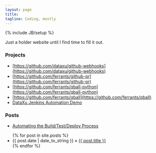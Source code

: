 ```yaml
---
layout: page
title: 
tagline: Coding, mostly
---
```

{% include JB/setup %}

Just a holder website until I find time to fill it out.

### Projects
- [https://github.com/dataxu/github-webhooks](https://github.com/dataxu/github-webhooks)
- [https://github.com/ferrants/github-pr](https://github.com/ferrants/github-pr)
- [https://github.com/ferrants/qball-python](https://github.com/ferrants/qball-python)
- [https://github.com/ferrants/qball](https://github.com/ferrants/qball)
- [DataXu Jenkins Automation Demo](https://github.com/ferrants/dataxu-automation-demo)

### Posts
- [Automating the Build/Test/Deploy Process](https://www.dataxu.com/github-meetup-automating-the-build-test-deploy-process-at-dataxu-with-jenkins-ansible-and-aws/)

<ul class="posts">
  {% for post in site.posts %}
    <li><span>{{ post.date | date_to_string }}</span> &raquo; <a href="{{ BASE_PATH }}{{ post.url }}">{{ post.title }}</a></li>
  {% endfor %}
</ul>

